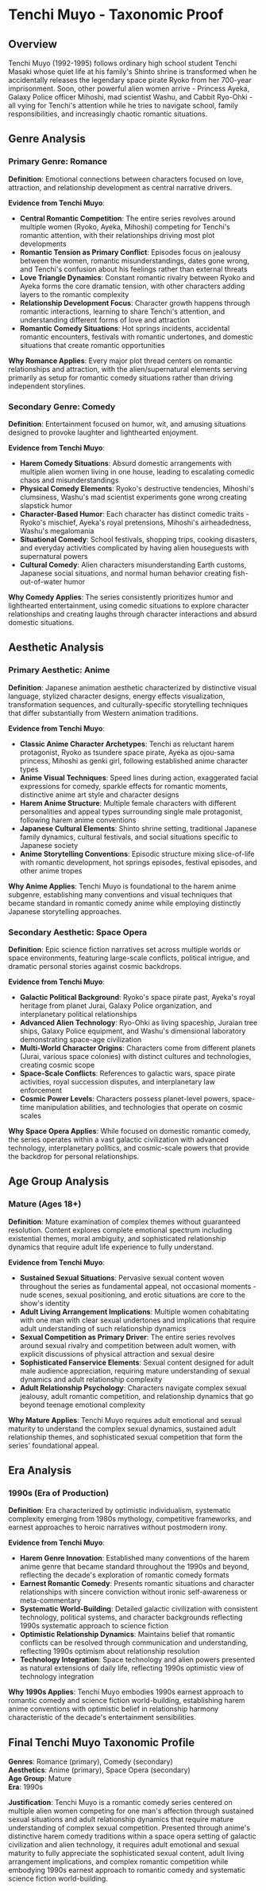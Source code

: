# Tenchi Muyo - Taxonomic Proof

## Overview

Tenchi Muyo (1992-1995) follows ordinary high school student Tenchi Masaki whose quiet life at his family's Shinto shrine is transformed when he accidentally releases the legendary space pirate Ryoko from her 700-year imprisonment. Soon, other powerful alien women arrive - Princess Ayeka, Galaxy Police officer Mihoshi, mad scientist Washu, and Cabbit Ryo-Ohki - all vying for Tenchi's attention while he tries to navigate school, family responsibilities, and increasingly chaotic romantic situations.

## Genre Analysis

### Primary Genre: Romance

**Definition**: Emotional connections between characters focused on love, attraction, and relationship development as central narrative drivers.

**Evidence from Tenchi Muyo**:

- **Central Romantic Competition**: The entire series revolves around multiple women (Ryoko, Ayeka, Mihoshi) competing for Tenchi's romantic attention, with their relationships driving most plot developments
- **Romantic Tension as Primary Conflict**: Episodes focus on jealousy between the women, romantic misunderstandings, dates gone wrong, and Tenchi's confusion about his feelings rather than external threats
- **Love Triangle Dynamics**: Constant romantic rivalry between Ryoko and Ayeka forms the core dramatic tension, with other characters adding layers to the romantic complexity
- **Relationship Development Focus**: Character growth happens through romantic interactions, learning to share Tenchi's attention, and understanding different forms of love and attraction
- **Romantic Comedy Situations**: Hot springs incidents, accidental romantic encounters, festivals with romantic undertones, and domestic situations that create romantic opportunities

**Why Romance Applies**: Every major plot thread centers on romantic relationships and attraction, with the alien/supernatural elements serving primarily as setup for romantic comedy situations rather than driving independent storylines.

### Secondary Genre: Comedy

**Definition**: Entertainment focused on humor, wit, and amusing situations designed to provoke laughter and lighthearted enjoyment.

**Evidence from Tenchi Muyo**:

- **Harem Comedy Situations**: Absurd domestic arrangements with multiple alien women living in one house, leading to escalating comedic chaos and misunderstandings
- **Physical Comedy Elements**: Ryoko's destructive tendencies, Mihoshi's clumsiness, Washu's mad scientist experiments gone wrong creating slapstick humor
- **Character-Based Humor**: Each character has distinct comedic traits - Ryoko's mischief, Ayeka's royal pretensions, Mihoshi's airheadedness, Washu's megalomania
- **Situational Comedy**: School festivals, shopping trips, cooking disasters, and everyday activities complicated by having alien houseguests with supernatural powers
- **Cultural Comedy**: Alien characters misunderstanding Earth customs, Japanese social situations, and normal human behavior creating fish-out-of-water humor

**Why Comedy Applies**: The series consistently prioritizes humor and lighthearted entertainment, using comedic situations to explore character relationships and creating laughs through character interactions and absurd domestic situations.

## Aesthetic Analysis

### Primary Aesthetic: Anime

**Definition**: Japanese animation aesthetic characterized by distinctive visual language, stylized character designs, energy effects visualization, transformation sequences, and culturally-specific storytelling techniques that differ substantially from Western animation traditions.

**Evidence from Tenchi Muyo**:

- **Classic Anime Character Archetypes**: Tenchi as reluctant harem protagonist, Ryoko as tsundere space pirate, Ayeka as ojou-sama princess, Mihoshi as genki girl, following established anime character types
- **Anime Visual Techniques**: Speed lines during action, exaggerated facial expressions for comedy, sparkle effects for romantic moments, distinctive anime art style and character designs
- **Harem Anime Structure**: Multiple female characters with different personalities and appeal types surrounding single male protagonist, following harem anime conventions
- **Japanese Cultural Elements**: Shinto shrine setting, traditional Japanese family dynamics, cultural festivals, and social situations specific to Japanese society
- **Anime Storytelling Conventions**: Episodic structure mixing slice-of-life with romantic development, hot springs episodes, festival episodes, and other anime tropes

**Why Anime Applies**: Tenchi Muyo is foundational to the harem anime subgenre, establishing many conventions and visual techniques that became standard in romantic comedy anime while employing distinctly Japanese storytelling approaches.

### Secondary Aesthetic: Space Opera

**Definition**: Epic science fiction narratives set across multiple worlds or space environments, featuring large-scale conflicts, political intrigue, and dramatic personal stories against cosmic backdrops.

**Evidence from Tenchi Muyo**:

- **Galactic Political Background**: Ryoko's space pirate past, Ayeka's royal heritage from planet Jurai, Galaxy Police organization, and interplanetary political relationships
- **Advanced Alien Technology**: Ryo-Ohki as living spaceship, Juraian tree ships, Galaxy Police equipment, and Washu's dimensional laboratory demonstrating space-age civilization
- **Multi-World Character Origins**: Characters come from different planets (Jurai, various space colonies) with distinct cultures and technologies, creating cosmic scope
- **Space-Scale Conflicts**: References to galactic wars, space pirate activities, royal succession disputes, and interplanetary law enforcement
- **Cosmic Power Levels**: Characters possess planet-level powers, space-time manipulation abilities, and technologies that operate on cosmic scales

**Why Space Opera Applies**: While focused on domestic romantic comedy, the series operates within a vast galactic civilization with advanced technology, interplanetary politics, and cosmic-scale powers that provide the backdrop for personal relationships.

## Age Group Analysis

### Mature (Ages 18+)

**Definition**: Mature examination of complex themes without guaranteed resolution. Content explores complete emotional spectrum including existential themes, moral ambiguity, and sophisticated relationship dynamics that require adult life experience to fully understand.

**Evidence from Tenchi Muyo**:

- **Sustained Sexual Situations**: Pervasive sexual content woven throughout the series as fundamental appeal, not occasional moments - nude scenes, sexual positioning, and erotic situations are core to the show's identity
- **Adult Living Arrangement Implications**: Multiple women cohabitating with one man with clear sexual undertones and implications that require adult understanding of such relationship dynamics
- **Sexual Competition as Primary Driver**: The entire series revolves around sexual rivalry and competition between adult women, with explicit discussions of physical attraction and sexual desire
- **Sophisticated Fanservice Elements**: Sexual content designed for adult male audience appreciation, requiring mature understanding of sexual dynamics and adult relationship complexity
- **Adult Relationship Psychology**: Characters navigate complex sexual jealousy, adult romantic competition, and relationship dynamics that go beyond teenage emotional complexity

**Why Mature Applies**: Tenchi Muyo requires adult emotional and sexual maturity to understand the complex sexual dynamics, sustained adult relationship themes, and sophisticated sexual competition that form the series' foundational appeal.

## Era Analysis

### 1990s (Era of Production)

**Definition**: Era characterized by optimistic individualism, systematic complexity emerging from 1980s mythology, competitive frameworks, and earnest approaches to heroic narratives without postmodern irony.

**Evidence from Tenchi Muyo**:

- **Harem Genre Innovation**: Established many conventions of the harem anime genre that became standard throughout the 1990s and beyond, reflecting the decade's exploration of romantic comedy formats
- **Earnest Romantic Comedy**: Presents romantic situations and character relationships with sincere conviction without ironic self-awareness or meta-commentary
- **Systematic World-Building**: Detailed galactic civilization with consistent technology, political systems, and character backgrounds reflecting 1990s systematic approach to science fiction
- **Optimistic Relationship Dynamics**: Maintains belief that romantic conflicts can be resolved through communication and understanding, reflecting 1990s optimism about relationship resolution
- **Technology Integration**: Space technology and alien powers presented as natural extensions of daily life, reflecting 1990s optimistic view of technology integration

**Why 1990s Applies**: Tenchi Muyo embodies 1990s earnest approach to romantic comedy and science fiction world-building, establishing harem anime conventions with optimistic belief in relationship harmony characteristic of the decade's entertainment sensibilities.

## Final Tenchi Muyo Taxonomic Profile

**Genres**: Romance (primary), Comedy (secondary)  
**Aesthetics**: Anime (primary), Space Opera (secondary)  
**Age Group**: Mature  
**Era**: 1990s

**Justification**: Tenchi Muyo is a romantic comedy series centered on multiple alien women competing for one man's affection through sustained sexual situations and adult relationship dynamics that require mature understanding of complex sexual competition. Presented through anime's distinctive harem comedy traditions within a space opera setting of galactic civilization and alien technology, it requires adult emotional and sexual maturity to fully appreciate the sophisticated sexual content, adult living arrangement implications, and complex romantic competition while embodying 1990s earnest approach to romantic comedy and systematic science fiction world-building.
